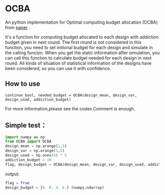 # OCBA
An python implementation for Optimal computing budget allocation (OCBA) from [paper](https://deepblue.lib.umich.edu/bitstream/handle/2027.42/45045/10626_2004_Article_264696.pdf?sequence=1&isAllowed=y) .

It's a function for computing budget allocated to each design with addiction budget given in next round.
The first round is not considered in this function, 
you need to set initional budget for each design and simulate in the calling funcion. 
When you get the static information after simulation, 
you can call this function to calculate budget needed for each design in next round.
All kinds of situation of statistical information of the designs have been considered, 
so you can use it with confidence.

## How to use
    continue_bool, needed_budget = OCBA(design_mean, design_var, design_used, addiction_budget)

For more information,please see the codes.Comment is enough.

## Simple test：
```python
import numpy as np
from OCBA import OCBA
design_mean = np.arange(1,5)
design_var = np.arange(1,5)
design_used = np.ones(4) * 5
addiction_budget = 10
flag, design_budget = OCBA(design_mean, design_var, design_used, addiction_budget)
```
 output:
```python
flag = True
design_budget = [0. 0. 4. 6.] (numpy.ndarray)
```
